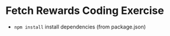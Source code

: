 # Fetch Rewards Coding Exercise
<!-- - `npm init -y` - creates package.json -->
- `npm install` install dependencies (from package.json)
<!-- - `npm install express request-promise nodemon` -->